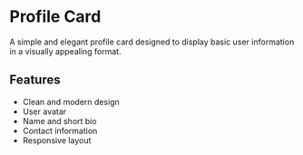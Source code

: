 # Profile Card

A simple and elegant profile card designed to display basic user information in a visually appealing format.

## Features

- Clean and modern design
- User avatar
- Name and short bio
- Contact information 
- Responsive layout
